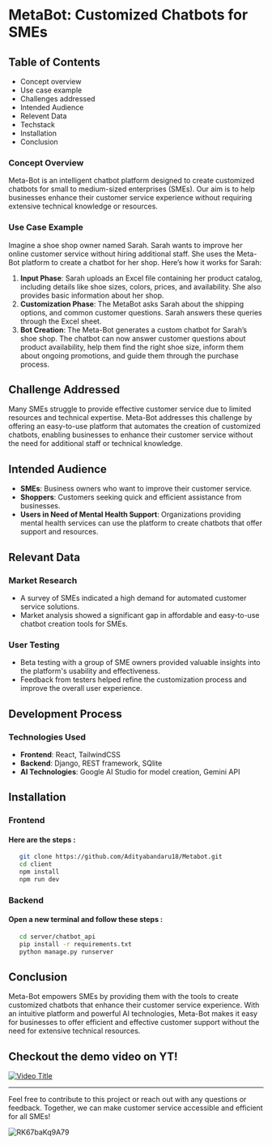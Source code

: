 # MetaBot: Customized Chatbots for SMEs

## Table of Contents

- Concept overview
- Use case example
- Challenges addressed
- Intended Audience
- Relevent Data
- Techstack
- Installation
- Conclusion

### Concept Overview

Meta-Bot is an intelligent chatbot platform designed to create customized chatbots for small to medium-sized enterprises (SMEs). Our aim is to help businesses enhance their customer service experience without requiring extensive technical knowledge or resources.

### Use Case Example

Imagine a shoe shop owner named Sarah. Sarah wants to improve her online customer service without hiring additional staff. She uses the Meta-Bot platform to create a chatbot for her shop. Here’s how it works for Sarah:

1. **Input Phase**: Sarah uploads an Excel file containing her product catalog, including details like shoe sizes, colors, prices, and availability. She also provides basic information about her shop.
2. **Customization Phase**: The MetaBot asks Sarah about the shipping options, and common customer questions. Sarah answers these queries through the Excel sheet.
3. **Bot Creation**: The Meta-Bot generates a custom chatbot for Sarah’s shoe shop. The chatbot can now answer customer questions about product availability, help them find the right shoe size, inform them about ongoing promotions, and guide them through the purchase process.

## Challenge Addressed

Many SMEs struggle to provide effective customer service due to limited resources and technical expertise. Meta-Bot addresses this challenge by offering an easy-to-use platform that automates the creation of customized chatbots, enabling businesses to enhance their customer service without the need for additional staff or technical knowledge.

## Intended Audience

- **SMEs**: Business owners who want to improve their customer service.
- **Shoppers**: Customers seeking quick and efficient assistance from businesses.
- **Users in Need of Mental Health Support**: Organizations providing mental health services can use the platform to create chatbots that offer support and resources.

## Relevant Data

### Market Research

- A survey of SMEs indicated a high demand for automated customer service solutions.
- Market analysis showed a significant gap in affordable and easy-to-use chatbot creation tools for SMEs.

### User Testing

- Beta testing with a group of SME owners provided valuable insights into the platform's usability and effectiveness.
- Feedback from testers helped refine the customization process and improve the overall user experience.

## Development Process

### Technologies Used

- **Frontend**: React, TailwindCSS
- **Backend**: Django, REST framework, SQlite
- **AI Technologies**: Google AI Studio for model creation, Gemini API

## Installation
### Frontend
#### Here are the steps :
```bash
   git clone https://github.com/Adityabandaru18/Metabot.git
   cd client
   npm install
   npm run dev
```
### Backend
#### Open a new terminal and follow these steps :
```bash
   cd server/chatbot_api
   pip install -r requirements.txt
   python manage.py runserver
```
## Conclusion

Meta-Bot empowers SMEs by providing them with the tools to create customized chatbots that enhance their customer service experience. With an intuitive platform and powerful AI technologies, Meta-Bot makes it easy for businesses to offer efficient and effective customer support without the need for extensive technical resources.

## Checkout the demo video on YT!

[![Video Title](https://img.youtube.com/vi/6xJtuwT88gs/0.jpg)](https://www.youtube.com/watch?v=6xJtuwT88gs)

---


Feel free to contribute to this project or reach out with any questions or feedback. Together, we can make customer service accessible and efficient for all SMEs!

![RK67baKq9A79](https://github.com/user-attachments/assets/030a88cd-40f6-4f4e-b149-091ad0bfe158)


